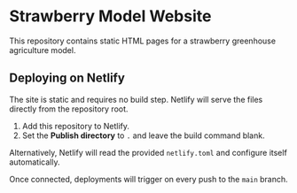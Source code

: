 # Strawberry Model Website

This repository contains static HTML pages for a strawberry greenhouse agriculture model.

## Deploying on Netlify

The site is static and requires no build step. Netlify will serve the files directly from the repository root.

1. Add this repository to Netlify.
2. Set the **Publish directory** to `.` and leave the build command blank.

Alternatively, Netlify will read the provided `netlify.toml` and configure itself automatically.

Once connected, deployments will trigger on every push to the `main` branch.
